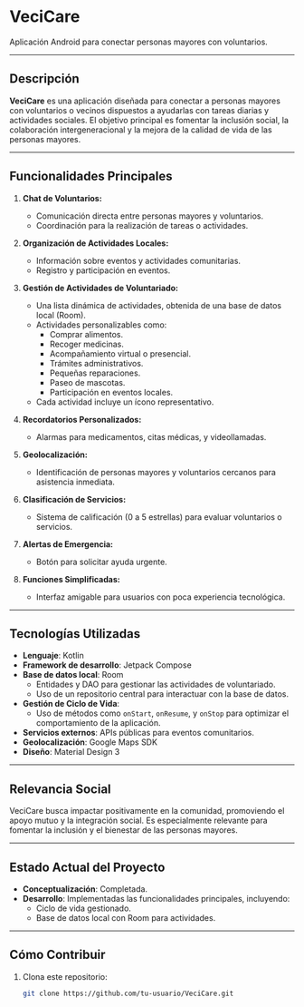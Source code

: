 # VeciCare
Aplicación Android para conectar personas mayores con voluntarios.

---

## Descripción

**VeciCare** es una aplicación diseñada para conectar a personas mayores con voluntarios o vecinos dispuestos a ayudarlas con tareas diarias y actividades sociales. El objetivo principal es fomentar la inclusión social, la colaboración intergeneracional y la mejora de la calidad de vida de las personas mayores.

---

## Funcionalidades Principales

1. **Chat de Voluntarios:**
   - Comunicación directa entre personas mayores y voluntarios.
   - Coordinación para la realización de tareas o actividades.

2. **Organización de Actividades Locales:**
   - Información sobre eventos y actividades comunitarias.
   - Registro y participación en eventos.

3. **Gestión de Actividades de Voluntariado:**
   - Una lista dinámica de actividades, obtenida de una base de datos local (Room).
   - Actividades personalizables como:
     - Comprar alimentos.
     - Recoger medicinas.
     - Acompañamiento virtual o presencial.
     - Trámites administrativos.
     - Pequeñas reparaciones.
     - Paseo de mascotas.
     - Participación en eventos locales.
   - Cada actividad incluye un ícono representativo.

4. **Recordatorios Personalizados:**
   - Alarmas para medicamentos, citas médicas, y videollamadas.

5. **Geolocalización:**
   - Identificación de personas mayores y voluntarios cercanos para asistencia inmediata.

6. **Clasificación de Servicios:**
   - Sistema de calificación (0 a 5 estrellas) para evaluar voluntarios o servicios.

7. **Alertas de Emergencia:**
   - Botón para solicitar ayuda urgente.

8. **Funciones Simplificadas:**
   - Interfaz amigable para usuarios con poca experiencia tecnológica.

---

## Tecnologías Utilizadas

- **Lenguaje**: Kotlin
- **Framework de desarrollo**: Jetpack Compose
- **Base de datos local**: Room
  - Entidades y DAO para gestionar las actividades de voluntariado.
  - Uso de un repositorio central para interactuar con la base de datos.
- **Gestión de Ciclo de Vida**:
  - Uso de métodos como `onStart`, `onResume`, y `onStop` para optimizar el comportamiento de la aplicación.
- **Servicios externos**: APIs públicas para eventos comunitarios.
- **Geolocalización**: Google Maps SDK
- **Diseño**: Material Design 3

---

## Relevancia Social

VeciCare busca impactar positivamente en la comunidad, promoviendo el apoyo mutuo y la integración social. Es especialmente relevante para fomentar la inclusión y el bienestar de las personas mayores.

---

## Estado Actual del Proyecto

- **Conceptualización**: Completada.
- **Desarrollo**: Implementadas las funcionalidades principales, incluyendo:
  - Ciclo de vida gestionado.
  - Base de datos local con Room para actividades.

---

## Cómo Contribuir

1. Clona este repositorio:
   ```bash
   git clone https://github.com/tu-usuario/VeciCare.git
